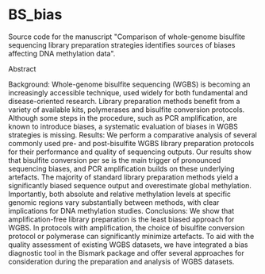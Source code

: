 # BS_bias

Source code for the manuscript "Comparison of whole-genome bisulfite sequencing library preparation strategies identifies sources of biases affecting DNA methylation data". 

Abstract

Background: Whole-genome bisulfite sequencing (WGBS) is becoming an increasingly accessible technique, used
widely for both fundamental and disease-oriented research. Library preparation methods benefit from a variety of
available kits, polymerases and bisulfite conversion protocols. Although some steps in the procedure, such as PCR
amplification, are known to introduce biases, a systematic evaluation of biases in WGBS strategies is missing.
Results: We perform a comparative analysis of several commonly used pre- and post-bisulfite WGBS library
preparation protocols for their performance and quality of sequencing outputs. Our results show that
bisulfite conversion per se is the main trigger of pronounced sequencing biases, and PCR amplification
builds on these underlying artefacts. The majority of standard library preparation methods yield a significantly biased
sequence output and overestimate global methylation. Importantly, both absolute and relative methylation levels at
specific genomic regions vary substantially between methods, with clear implications for DNA methylation studies.
Conclusions: We show that amplification-free library preparation is the least biased approach for WGBS. In protocols
with amplification, the choice of bisulfite conversion protocol or polymerase can significantly minimize artefacts. To aid
with the quality assessment of existing WGBS datasets, we have integrated a bias diagnostic tool in the
Bismark package and offer several approaches for consideration during the preparation and analysis of WGBS datasets.

